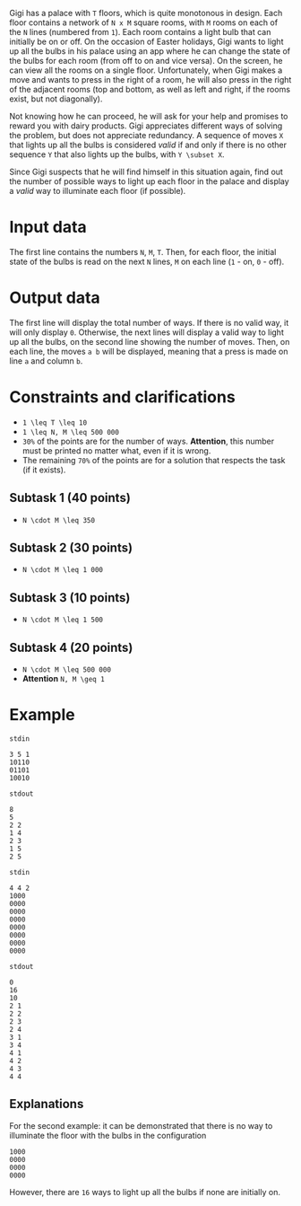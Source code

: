Gigi has a palace with `T` floors, which is quite monotonous in design. Each floor contains a network of `N x M` square rooms, with `M` rooms on each of the `N` lines (numbered from `1`). Each room contains a light bulb that can initially be on or off. On the occasion of Easter holidays, Gigi wants to light up all the bulbs in his palace using an app where he can change the state of the bulbs for each room (from off to on and vice versa). On the screen, he can view all the rooms on a single floor. Unfortunately, when Gigi makes a move and wants to press in the right of a room, he will also press in the right of the adjacent rooms (top and bottom, as well as left and right, if the rooms exist, but not diagonally).

Not knowing how he can proceed, he will ask for your help and promises to reward you with dairy products. Gigi appreciates different ways of solving the problem, but does not appreciate redundancy. A sequence of moves `X` that lights up all the bulbs is considered *valid* if and only if there is no other sequence `Y` that also lights up the bulbs, with `Y \subset X`.

Since Gigi suspects that he will find himself in this situation again, find out the number of possible ways to light up each floor in the palace and display a *valid* way to illuminate each floor (if possible).

# Input data
The first line contains the numbers `N`, `M`, `T`. Then, for each floor, the initial state of the bulbs is read on the next `N` lines, `M` on each line (`1` - on, `0` - off).

# Output data
The first line will display the total number of ways. If there is no valid way, it will only display `0`. Otherwise, the next lines will display a valid way to light up all the bulbs, on the second line showing the number of moves. Then, on each line, the moves `a b` will be displayed, meaning that a press is made on line `a` and column `b`.

# Constraints and clarifications
* `1 \leq T \leq 10`
* `1 \leq N, M \leq 500 000`
* `30%` of the points are for the number of ways. **Attention**, this number must be printed no matter what, even if it is wrong.
* The remaining `70%` of the points are for a solution that respects the task (if it exists).
## Subtask 1 (40 points)
* `N \cdot M \leq 350`
## Subtask 2 (30 points)
* `N \cdot M \leq 1 000`
## Subtask 3 (10 points)
* `N \cdot M \leq 1 500`
## Subtask 4 (20 points)
* `N \cdot M \leq 500 000`
* **Attention** `N, M \geq 1`

# Example

`stdin`
```
3 5 1
10110
01101
10010
```

`stdout`
```
8
5
2 2
1 4
2 3
1 5
2 5
```

`stdin`
```
4 4 2
1000
0000
0000
0000
0000
0000
0000
0000
```

`stdout`
```
0
16
10
2 1
2 2
2 3
2 4
3 1
3 4
4 1
4 2
4 3
4 4
```

Explanations
---

For the second example: it can be demonstrated that there is no way to illuminate the floor with the bulbs in the configuration
```
1000
0000
0000
0000
```
However, there are `16` ways to light up all the bulbs if none are initially on.